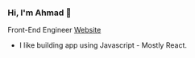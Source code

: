 ### Hi, I'm Ahmad 👋

Front-End Engineer [Website](https://iartist93.github.io/)

- I like building app using Javascript - Mostly React.



